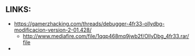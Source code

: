
## LINKS:
* https://gamerzhacking.com/threads/debugger-4fr33-ollydbg-modificacion-version-2-01.428/
  * http://www.mediafire.com/file/1qqp468mq9jwb2f/OllyDbg_4fr33.rar/file
* 
